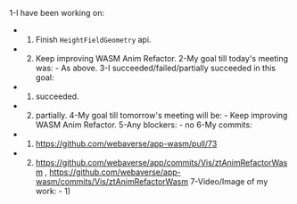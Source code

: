 1-I have been working on:
  - 1) Finish `HeightFieldGeometry` api.
  - 2) Keep improving WASM Anim Refactor.
2-My goal till today's meeting was: - As above.
3-I succeeded/failed/partially succeeded in this goal:
  - 1) succeeded. 
  - 2) partially.
4-My goal till tomorrow's meeting will be: - Keep improving WASM Anim Refactor.
5-Any blockers: - no
6-My commits:
  - 1) https://github.com/webaverse/app-wasm/pull/73
  - 2) https://github.com/webaverse/app/commits/Vis/ztAnimRefactorWasm , https://github.com/webaverse/app-wasm/commits/Vis/ztAnimRefactorWasm
7-Video/Image of my work: - 1)